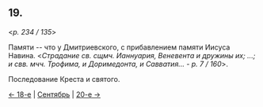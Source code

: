
## 19.

<*p. 234 / 135*>

Памяти -- что у Дмитриевского, с прибавлением памяти Иисуса Навина. 
<*Страдание св. сщмч. Ианнуария, Веневента и дружины их; ...; и свв. мчч. Трофима, и Доримедонта, и Савватия... - p. 7 / 160*>.

Последование Креста и святого.
 
[← 18-е](09_18_GMT.ru.md) | [Сентябрь](README.md#19-й) | [20-е →](09_20_GMT.ru.md)
